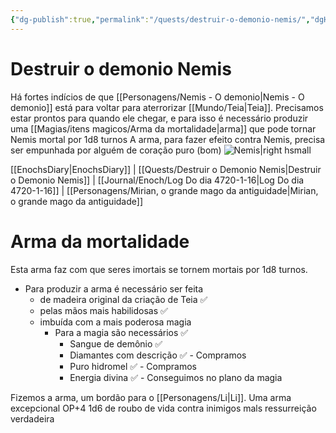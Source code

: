 ```yaml
---
{"dg-publish":true,"permalink":"/quests/destruir-o-demonio-nemis/","dgHomeLink":true,"dgPassFrontmatter":false}
---
```


# Destruir o demonio Nemis
Há fortes indícios de que [[Personagens/Nemis - O demonio|Nemis - O demonio]] está para voltar para aterrorizar [[Mundo/Teia|Teia]].
Precisamos estar prontos para quando ele chegar, e para isso é necessário produzir uma [[Magias/itens magicos/Arma da mortalidade|arma]] que pode tornar Nemis mortal por 1d8 turnos
A arma, para fazer efeito contra Nemis, precisa ser empunhada por alguém de coração puro (bom)
![Nemis|right hsmall](https://i.imgur.com/bHqjm8A.jpg)


<div class="transclusion internal-embed is-loaded"><div class="markdown-embed">

<div class="markdown-embed-title">



</div>


[[EnochsDiary|EnochsDiary]] | [[Quests/Destruir o Demonio Nemis|Destruir o Demonio Nemis]] | [[Journal/Enoch/Log Do dia 4720-1-16|Log Do dia 4720-1-16]] | [[Personagens/Mirian, o grande mago da antiguidade|Mirian, o grande mago da antiguidade]]
# Arma da mortalidade
Esta arma faz com que seres imortais se tornem mortais por 1d8 turnos.

- Para produzir a arma é necessário ser feita
	- de madeira original da criação de Teia ✅️ 
	-  pelas mãos mais habilidosas ✅️ 
	- imbuída com a mais poderosa magia 
		- Para a magia são necessários ✅️ 
			- Sangue de demônio ✅️ 
			- Diamantes com descrição ✅️ - Compramos
			- Puro hidromel ✅️ - Compramos
			- Energia divina ✅️ - Conseguimos no plano da magia

Fizemos a arma, um bordão para o [[Personagens/Li|Li]].
Uma arma excepcional OP+4
1d6 de roubo de vida contra inimigos mals
ressurreição verdadeira

</div></div>

